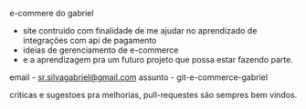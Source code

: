 e-commere do gabriel

- site contruido com finalidade de me ajudar no aprendizado de integrações com api de pagamento
- ideias de gerenciamento de e-commerce
- e a aprendizagem pra um futuro projeto que possa estar fazendo parte.

email - sr.silvagabriel@gmail.com
assunto - git-e-commerce-gabriel

criticas e sugestoes pra melhorias, pull-requestes são sempres bem vindos.
